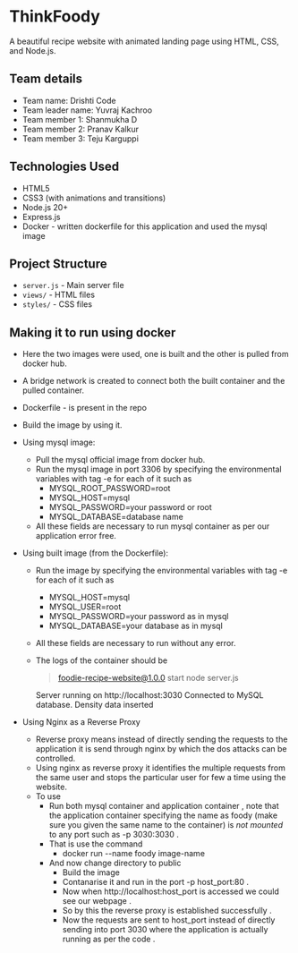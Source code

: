 # ThinkFoody

A beautiful recipe website with animated landing page using HTML, CSS, and Node.js.

## Team details

 - Team name: Drishti Code
 - Team leader name: Yuvraj Kachroo
 - Team member 1: Shanmukha D
 - Team member 2: Pranav Kalkur
 - Team member 3: Teju Karguppi


## Technologies Used

- HTML5
- CSS3 (with animations and transitions)
- Node.js 20+
- Express.js
- Docker - written dockerfile for this application and used the mysql image 


## Project Structure

- `server.js` - Main server file
- `views/` - HTML files
- `styles/` - CSS files

## Making it to run using docker

- Here the two images were used, one is built and the other is pulled from docker hub.
- A bridge network is created to connect both the built container and the pulled container.

- Dockerfile - is present in the repo
- Build the image by using it.

- Using mysql image:
    - Pull the mysql official image from docker hub.
    - Run the mysql image in port 3306 by specifying the environmental variables with tag -e for each of it such as
        - MYSQL_ROOT_PASSWORD=root
        - MYSQL_HOST=mysql
        - MYSQL_PASSWORD=your password or root
        - MYSQL_DATABASE=database name
    - All these fields are necessary to run mysql container as per our application error free.

- Using built image (from the Dockerfile):
    - Run the image by specifying the environmental variables with tag -e for each of it such as
        - MYSQL_HOST=mysql
        - MYSQL_USER=root
        - MYSQL_PASSWORD=your password as in mysql
        - MYSQL_DATABASE=your database as in mysql
    - All these fields are necessary to run without any error.
    - The logs of the container should be
        > foodie-recipe-website@1.0.0 start
        > node server.js

        Server running on http://localhost:3030
        Connected to MySQL database.
        Density data inserted 

 - Using Nginx as a Reverse Proxy
   - Reverse proxy means instead of directly sending the requests to the application it is send through nginx by which the dos attacks can be controlled.
   - Using nginx as reverse proxy it identifies the multiple requests from the same user and stops the particular user for few a time using the website.
   - To use
     -  Run both mysql container and application container , note that the application container specifying the name as foody (make sure you given the same name to the container) is *not mounted* to any port such as -p 3030:3030 .
     -  That is use the command
        -  docker run --name foody image-name   
     - And now change directory to public
       - Build the image
       - Contanarise it and run in the port -p host_port:80 .
       - Now when http://localhost:host_port is accessed we could see our webpage .
       - So by this the reverse proxy is established successfully .
       - Now the requests are sent to host_port instead of directly sending into port 3030 where the application is actually running as per the code .
      

